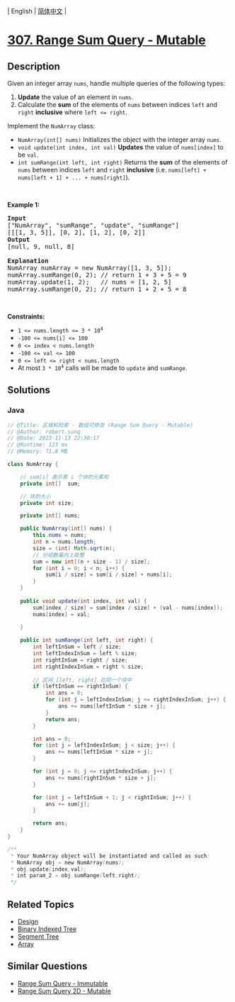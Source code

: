 
| English | [简体中文](README.md) |

# [307. Range Sum Query - Mutable](https://leetcode.cn//problems/range-sum-query-mutable/)

## Description

<p>Given an integer array <code>nums</code>, handle multiple queries of the following types:</p>

<ol>
	<li><strong>Update</strong> the value of an element in <code>nums</code>.</li>
	<li>Calculate the <strong>sum</strong> of the elements of <code>nums</code> between indices <code>left</code> and <code>right</code> <strong>inclusive</strong> where <code>left &lt;= right</code>.</li>
</ol>

<p>Implement the <code>NumArray</code> class:</p>

<ul>
	<li><code>NumArray(int[] nums)</code> Initializes the object with the integer array <code>nums</code>.</li>
	<li><code>void update(int index, int val)</code> <strong>Updates</strong> the value of <code>nums[index]</code> to be <code>val</code>.</li>
	<li><code>int sumRange(int left, int right)</code> Returns the <strong>sum</strong> of the elements of <code>nums</code> between indices <code>left</code> and <code>right</code> <strong>inclusive</strong> (i.e. <code>nums[left] + nums[left + 1] + ... + nums[right]</code>).</li>
</ul>

<p>&nbsp;</p>
<p><strong class="example">Example 1:</strong></p>

<pre>
<strong>Input</strong>
[&quot;NumArray&quot;, &quot;sumRange&quot;, &quot;update&quot;, &quot;sumRange&quot;]
[[[1, 3, 5]], [0, 2], [1, 2], [0, 2]]
<strong>Output</strong>
[null, 9, null, 8]

<strong>Explanation</strong>
NumArray numArray = new NumArray([1, 3, 5]);
numArray.sumRange(0, 2); // return 1 + 3 + 5 = 9
numArray.update(1, 2);   // nums = [1, 2, 5]
numArray.sumRange(0, 2); // return 1 + 2 + 5 = 8
</pre>

<p>&nbsp;</p>
<p><strong>Constraints:</strong></p>

<ul>
	<li><code>1 &lt;= nums.length &lt;= 3 * 10<sup>4</sup></code></li>
	<li><code>-100 &lt;= nums[i] &lt;= 100</code></li>
	<li><code>0 &lt;= index &lt; nums.length</code></li>
	<li><code>-100 &lt;= val &lt;= 100</code></li>
	<li><code>0 &lt;= left &lt;= right &lt; nums.length</code></li>
	<li>At most <code>3 * 10<sup>4</sup></code> calls will be made to <code>update</code> and <code>sumRange</code>.</li>
</ul>


## Solutions


### Java

```Java
// @Title: 区域和检索 - 数组可修改 (Range Sum Query - Mutable)
// @Author: robert.sunq
// @Date: 2023-11-13 22:30:17
// @Runtime: 123 ms
// @Memory: 71.8 MB

class NumArray {

    // sum[i] 表示第 i 个块的元素和
    private int[]  sum; 

    // 块的大小
    private int size;

    private int[] nums;

    public NumArray(int[] nums) {
        this.nums = nums;
        int n = nums.length;
        size = (int) Math.sqrt(n);
        // 分组数量向上取整
        sum = new int[(n + size - 1) / size];
        for (int i = 0; i < n; i++) {
            sum[i / size] = sum[i / size] + nums[i];
        }
    }
    
    public void update(int index, int val) {
        sum[index / size] = sum[index / size] + (val - nums[index]);
        nums[index] = val;

    }
    
    public int sumRange(int left, int right) {
        int leftInSum = left / size;
        int leftIndexInSum = left % size;
        int rightInSum = right / size;
        int rightIndexInSum = right % size;
        
        // 区间 [left, right] 在同一个块中
        if (leftInSum == rightInSum) {
            int ans = 0;
            for (int j = leftIndexInSum; j <= rightIndexInSum; j++) {
                ans += nums[leftInSum * size + j];
            }
            return ans;
        }

        int ans = 0;
        for (int j = leftIndexInSum; j < size; j++) {
            ans += nums[leftInSum * size + j];
        }

        for (int j = 0; j <= rightIndexInSum; j++) {
            ans += nums[rightInSum * size + j];
        }

        for (int j = leftInSum + 1; j < rightInSum; j++) {
            ans += sum[j];
        }

        return ans;
    }
}

/**
 * Your NumArray object will be instantiated and called as such:
 * NumArray obj = new NumArray(nums);
 * obj.update(index,val);
 * int param_2 = obj.sumRange(left,right);
 */
```



## Related Topics

- [Design](https://leetcode.cn//tag/design)
- [Binary Indexed Tree](https://leetcode.cn//tag/binary-indexed-tree)
- [Segment Tree](https://leetcode.cn//tag/segment-tree)
- [Array](https://leetcode.cn//tag/array)

## Similar Questions

- [Range Sum Query - Immutable](../range-sum-query-immutable/README_EN.md)
- [Range Sum Query 2D - Mutable](../range-sum-query-2d-mutable/README_EN.md)
